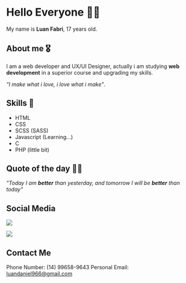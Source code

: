 # Hello Everyone 👋🏽
My name is **Luan Fabri**, 17 years old.

## About me 🎖️
I am a web developer and UX/UI Designer, actually i am studying **web development** in a superior course and upgrading my skills.<br>

_"I make what i love, i love what i make"_.

## Skills 📖

- HTML
- CSS
- SCSS (SASS)
- Javascript (Learning...)
- C
- PHP (little bit)

## Quote of the day 🍷🗿
_"Today I am **better** than yesterday, and tomorrow I will be **better** than today"_

## Social Media
<a href="https://www.instagram.com/luan_fabrii" target="_blanked"><img src="https://img.shields.io/badge/Instagram-E4405F?style=for-the-badge&logo=instagram&logoColor=white"></a>

<a href="https://www.linkedin.com/in/luan-fabri-023ba8248/" target="_blanked"><img src="https://img.shields.io/badge/LinkedIn-0077B5?style=for-the-badge&logo=linkedin&logoColor=white"></a>

## Contact Me
Phone Number: (14) 99658-9643
Personal Email: luandaniel966@gmail.com


<!--
**luannzin/luannzin** is a ✨ _special_ ✨ repository because its `README.md` (this file) appears on your GitHub profile.

Here are some ideas to get you started:

- 🔭 I’m currently working on ...
- 🌱 I’m currently learning ...
- 👯 I’m looking to collaborate on ...
- 🤔 I’m looking for help with ...
- 💬 Ask me about ...
- 📫 How to reach me: ...
- 😄 Pronouns: ...
- ⚡ Fun fact: ...
-->
